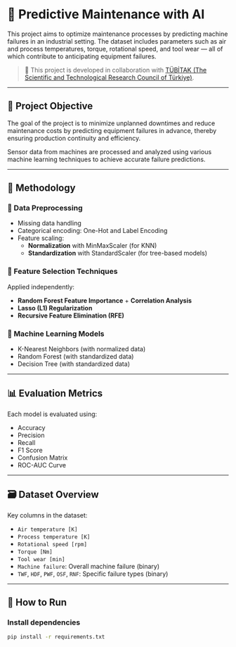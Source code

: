 # 🔧 Predictive Maintenance with AI

This project aims to optimize maintenance processes by predicting machine failures in an industrial setting. The dataset includes parameters such as air and process temperatures, torque, rotational speed, and tool wear — all of which contribute to anticipating equipment failures.

> 📌 This project is developed in collaboration with [TÜBİTAK (The Scientific and Technological Research Council of Türkiye)](https://www.tubitak.gov.tr).

---

## 🚀 Project Objective

The goal of the project is to minimize unplanned downtimes and reduce maintenance costs by predicting equipment failures in advance, thereby ensuring production continuity and efficiency.

Sensor data from machines are processed and analyzed using various machine learning techniques to achieve accurate failure predictions.

---

## 🧠 Methodology

### 🔹 Data Preprocessing
- Missing data handling
- Categorical encoding: One-Hot and Label Encoding
- Feature scaling:
  - **Normalization** with MinMaxScaler (for KNN)
  - **Standardization** with StandardScaler (for tree-based models)

### 🔹 Feature Selection Techniques
Applied independently:
- **Random Forest Feature Importance** + **Correlation Analysis**
- **Lasso (L1) Regularization**
- **Recursive Feature Elimination (RFE)**

### 🔹 Machine Learning Models
- K-Nearest Neighbors (with normalized data)
- Random Forest (with standardized data)
- Decision Tree (with standardized data)

---

## 📊 Evaluation Metrics
Each model is evaluated using:
- Accuracy
- Precision
- Recall
- F1 Score
- Confusion Matrix
- ROC-AUC Curve

---

## 🗃️ Dataset Overview

Key columns in the dataset:
- `Air temperature [K]`
- `Process temperature [K]`
- `Rotational speed [rpm]`
- `Torque [Nm]`
- `Tool wear [min]`
- `Machine failure`: Overall machine failure (binary)
- `TWF`, `HDF`, `PWF`, `OSF`, `RNF`: Specific failure types (binary)

---

## 🧪 How to Run

### Install dependencies

```bash
pip install -r requirements.txt

